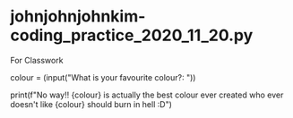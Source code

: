 # johnjohnjohnkim-coding_practice_2020_11_20.py
For Classwork

  colour = (input("What is your favourite colour?: "))

  print(f"No way!! {colour} is actually the best colour ever created who ever doesn't  like {colour} should burn in hell :D")
